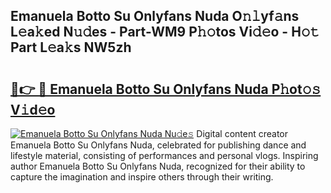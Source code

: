 ## Emanuela Botto Su Onlyfans Nuda O𝚗𝚕yf𝚊ns L𝚎a𝚔ed N𝚞𝚍es - Part-WM9 P𝚑𝚘tos Vi𝚍𝚎o - H𝚘𝚝 Part L𝚎a𝚔s NW5zh

# <h2><a href="http://kfce1q.oniu.top/?m=Emanuela+Botto+Su+Onlyfans+Nuda">🔗👉 🔴 Emanuela Botto Su Onlyfans Nuda P𝚑ot𝚘𝚜 V𝚒d𝚎o</a></h2>

[![Emanuela Botto Su Onlyfans Nuda Nu𝚍e𝚜](https://i.imgur.com/0qMVB7G.gif)](http://kfce1q.oniu.top/?m=Emanuela+Botto+Su+Onlyfans+Nuda)
Digital content creator Emanuela Botto Su Onlyfans Nuda, celebrated for publishing dance and lifestyle material, consisting of performances and personal vlogs. Inspiring author Emanuela Botto Su Onlyfans Nuda, recognized for their ability to capture the imagination and inspire others through their writing.  
